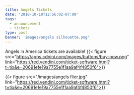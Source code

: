```yaml
---
title: Angels Tickets
date: '2018-10-10T12:56:02-07:00'
tags:
  - announcement
  - tickets
type: post
banner: 'images/angels silhouette.png'
---
```


Angels in America tickets are available! 
{{< figure src="https://apps.cdnini.com/images/buttons/buy-now.png" link="https://red.vendini.com/ticket-software.html?t=tix&e=20691efe19a7755e1f1aa9af4f4850f6">}}

<!--more-->

{{< figure src="/images/angels flier.jpg" link="https://red.vendini.com/ticket-software.html?t=tix&e=20691efe19a7755e1f1aa9af4f4850f6">}}